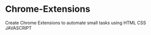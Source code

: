# Chrome-Extensions
Create Chrome Extensions to automate small tasks using HTML CSS JAVASCRIPT 
 
    
 
 
